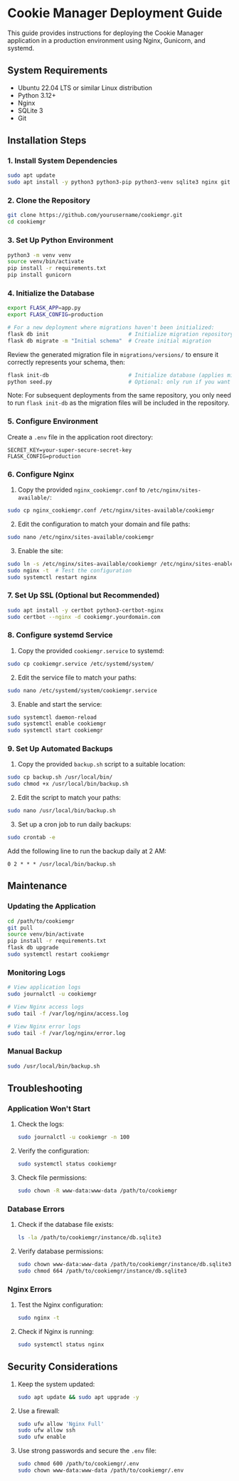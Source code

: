 # Cookie Manager Deployment Guide

This guide provides instructions for deploying the Cookie Manager application in a production environment using Nginx, Gunicorn, and systemd.

## System Requirements

- Ubuntu 22.04 LTS or similar Linux distribution
- Python 3.12+
- Nginx
- SQLite 3
- Git

## Installation Steps

### 1. Install System Dependencies

```bash
sudo apt update
sudo apt install -y python3 python3-pip python3-venv sqlite3 nginx git
```

### 2. Clone the Repository

```bash
git clone https://github.com/yourusername/cookiemgr.git
cd cookiemgr
```

### 3. Set Up Python Environment

```bash
python3 -m venv venv
source venv/bin/activate
pip install -r requirements.txt
pip install gunicorn
```

### 4. Initialize the Database

```bash
export FLASK_APP=app.py
export FLASK_CONFIG=production

# For a new deployment where migrations haven't been initialized:
flask db init                         # Initialize migration repository
flask db migrate -m "Initial schema"  # Create initial migration
```

Review the generated migration file in `migrations/versions/` to ensure it correctly represents your schema, then:

```bash
flask init-db                         # Initialize database (applies migrations)
python seed.py                        # Optional: only run if you want sample data
```

Note: For subsequent deployments from the same repository, you only need to run `flask init-db` as the migration files will be included in the repository.

### 5. Configure Environment

Create a `.env` file in the application root directory:

```
SECRET_KEY=your-super-secure-secret-key
FLASK_CONFIG=production
```

### 6. Configure Nginx

1. Copy the provided `nginx_cookiemgr.conf` to `/etc/nginx/sites-available/`:

```bash
sudo cp nginx_cookiemgr.conf /etc/nginx/sites-available/cookiemgr
```

2. Edit the configuration to match your domain and file paths:

```bash
sudo nano /etc/nginx/sites-available/cookiemgr
```

3. Enable the site:

```bash
sudo ln -s /etc/nginx/sites-available/cookiemgr /etc/nginx/sites-enabled/
sudo nginx -t  # Test the configuration
sudo systemctl restart nginx
```

### 7. Set Up SSL (Optional but Recommended)

```bash
sudo apt install -y certbot python3-certbot-nginx
sudo certbot --nginx -d cookiemgr.yourdomain.com
```

### 8. Configure systemd Service

1. Copy the provided `cookiemgr.service` to systemd:

```bash
sudo cp cookiemgr.service /etc/systemd/system/
```

2. Edit the service file to match your paths:

```bash
sudo nano /etc/systemd/system/cookiemgr.service
```

3. Enable and start the service:

```bash
sudo systemctl daemon-reload
sudo systemctl enable cookiemgr
sudo systemctl start cookiemgr
```

### 9. Set Up Automated Backups

1. Copy the provided `backup.sh` script to a suitable location:

```bash
sudo cp backup.sh /usr/local/bin/
sudo chmod +x /usr/local/bin/backup.sh
```

2. Edit the script to match your paths:

```bash
sudo nano /usr/local/bin/backup.sh
```

3. Set up a cron job to run daily backups:

```bash
sudo crontab -e
```

Add the following line to run the backup daily at 2 AM:

```
0 2 * * * /usr/local/bin/backup.sh
```

## Maintenance

### Updating the Application

```bash
cd /path/to/cookiemgr
git pull
source venv/bin/activate
pip install -r requirements.txt
flask db upgrade
sudo systemctl restart cookiemgr
```

### Monitoring Logs

```bash
# View application logs
sudo journalctl -u cookiemgr

# View Nginx access logs
sudo tail -f /var/log/nginx/access.log

# View Nginx error logs
sudo tail -f /var/log/nginx/error.log
```

### Manual Backup

```bash
sudo /usr/local/bin/backup.sh
```

## Troubleshooting

### Application Won't Start

1. Check the logs:
   ```bash
   sudo journalctl -u cookiemgr -n 100
   ```

2. Verify the configuration:
   ```bash
   sudo systemctl status cookiemgr
   ```

3. Check file permissions:
   ```bash
   sudo chown -R www-data:www-data /path/to/cookiemgr
   ```

### Database Errors

1. Check if the database file exists:
   ```bash
   ls -la /path/to/cookiemgr/instance/db.sqlite3
   ```

2. Verify database permissions:
   ```bash
   sudo chown www-data:www-data /path/to/cookiemgr/instance/db.sqlite3
   sudo chmod 664 /path/to/cookiemgr/instance/db.sqlite3
   ```

### Nginx Errors

1. Test the Nginx configuration:
   ```bash
   sudo nginx -t
   ```

2. Check if Nginx is running:
   ```bash
   sudo systemctl status nginx
   ```

## Security Considerations

1. Keep the system updated:
   ```bash
   sudo apt update && sudo apt upgrade -y
   ```

2. Use a firewall:
   ```bash
   sudo ufw allow 'Nginx Full'
   sudo ufw allow ssh
   sudo ufw enable
   ```

3. Use strong passwords and secure the `.env` file:
   ```bash
   sudo chmod 600 /path/to/cookiemgr/.env
   sudo chown www-data:www-data /path/to/cookiemgr/.env
   ```
